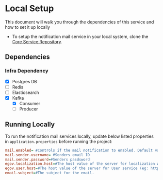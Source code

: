 # Local Setup

This document will walk you through the dependencies of this service and how to set it up locally

- To setup the notification mail service in your local system, clone the [Core Service Repository](https://github.com/upyog/UPYOG/tree/master/core-services).

## Dependencies

### Infra Dependency

- [X] Postgres DB
- [ ] Redis
- [ ] Elasticsearch
- [X] Kafka
  - [X] Consumer
  - [ ] Producer

## Running Locally

To run the notification mail services locally, update below listed properties in `application.properties` before running the project:

```ini
mail.enabled= #Controls if the mail notification to enabled. Default value is true.
mail.sender.username= #Senders email ID
mail.sender.password=#Senders pasdsword
egov.localization.host=#The host value of the server for localization API (eg: https://localhost:8088/citizen/)
egov.user.host=#The host value of the server for User service (eg: https://localhost:8088/citizen/)
email.subject=#The subject for the email.
```
